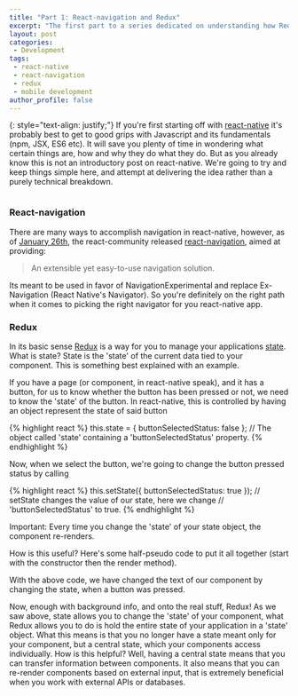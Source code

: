 ```yaml
---
title: "Part 1: React-navigation and Redux"
excerpt: "The first part to a series dedicated on understanding how Redux and react-navigation work together."
layout: post
categories:
 - Development
tags:
 - react-native
 - react-navigation
 - redux
 - mobile development
author_profile: false
---
```

{: style="text-align: justify;"}
If you're first starting off with [react-native](https://facebook.github.io/react-native/)  it's probably best to get to good grips with Javascript and its fundamentals (npm, JSX, ES6 etc). It will save you plenty of time in wondering what certain things are, how and why they do what they do. But as you already know this is not an introductory post on react-native. We're going to try and keep things simple here, and attempt at delivering the idea rather than a purely technical breakdown.

<figure class="align-center">
  <img src="{{ site.url }}{{ site.baseurl }}/assets/images/react_native+redux.png" alt="">
</figure>

### React-navigation

There are many ways to accomplish navigation in react-native, however, as of [January 26th](https://github.com/react-community/react-navigation/commits/master?after=cc22138b1927a006b6e2a29c2b3dd38da736a164+314), the react-community released [react-navigation](https://reactnavigation.org/), aimed at providing:

> An extensible yet easy-to-use navigation solution.

Its meant to be used in favor of NavigationExperimental and replace Ex-Navigation (React Native's Navigator). So you're definitely on the right path when it comes to picking the right navigator for you react-native app.

### Redux

In its basic sense [Redux](http://redux.js.org/) is a way for you to manage your applications [state](https://facebook.github.io/react-native/docs/state.html). What is state? State is the 'state' of the current data tied to your component. This is something best explained with an example.

If you have a page (or component, in react-native speak), and it has a button, for us to know whether the button has been pressed or not, we need to know the 'state' of the button. In react-native, this is controlled by having an object represent the state of said button

{% highlight react %}
  this.state = { buttonSelectedStatus: false }; // The object called 'state' containing a 'buttonSelectedStatus' property.
{% endhighlight %}

Now, when we select the button, we're going to change the button pressed status by calling

{% highlight react %}
  this.setState({ buttonSelectedStatus: true }); // setState changes the value of our state, here we change
                                                 // 'buttonSelectedStatus' to true.
{% endhighlight %}

Important: Every time you change the 'state' of your state object, the component re-renders.

How is this useful? Here's some half-pseudo code to put it all together (start with the constructor then the render method).

<script src="https://gist.github.com/ItsMeVlad/54b955b1ca42a86c125bb9761108e4ed.js"></script>

With the above code, we have changed the text of our component by changing the state, when a button was pressed.


Now, enough with background info, and onto the real stuff, Redux! As we saw above, state allows you to change the 'state' of your component, what Redux allows you to do is hold the entire state of your application in a 'state' object. What this means is that you no longer have a state meant only for your component, but a central state, which your components access individually. How is this helpful? Well, having a central state means that you can transfer information between components. It also means that you can re-render components based on external input, that is extremely beneficial when you work with external APIs or databases.
